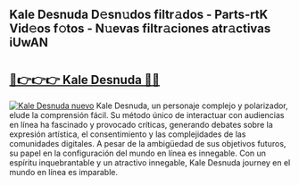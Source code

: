 ## Kale Desnuda D𝚎sn𝚞dos filtr𝚊dos - Parts-rtK Vid𝚎os f𝚘tos - N𝚞evas filtr𝚊ciones atr𝚊ctivas iUwAN

# <h2><a href="http://mb30r8.tromn.icu/?c=Kale+Desnuda">🔗👉👉👉 Kale Desnuda 🔗🔗</a></h2>

[![Kale Desnuda nuevo](https://i.imgur.com/pEAQMta.gif)](http://mb30r8.tromn.icu/?c=Kale+Desnuda)
Kale Desnuda, un personaje complejo y polarizador, elude la comprensión fácil. Su método único de interactuar con audiencias en línea ha fascinado y provocado críticas, generando debates sobre la expresión artística, el consentimiento y las complejidades de las comunidades digitales. A pesar de la ambigüedad de sus objetivos futuros, su papel en la configuración del mundo en línea es innegable. Con un espíritu inquebrantable y un atractivo innegable, Kale Desnuda journey en el mundo en línea es imparable.
